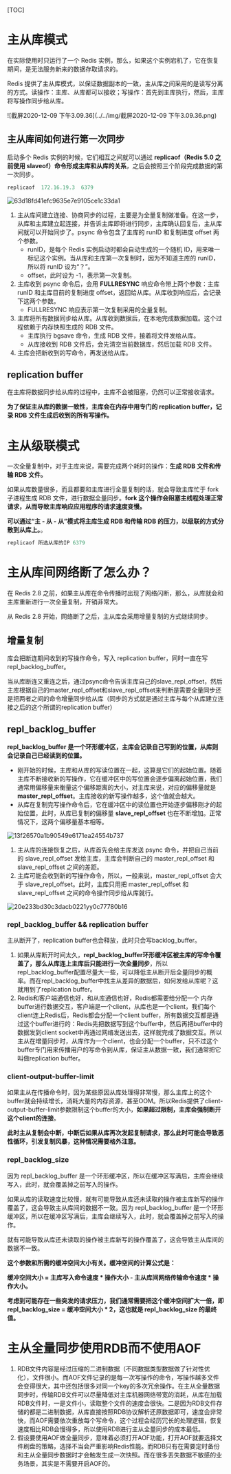 [TOC]

# 主从库模式

在实际使用时只运行了一个 Redis 实例，那么，如果这个实例宕机了，它在恢复期间，是无法服务新来的数据存取请求的。

Redis 提供了主从库模式，以保证数据副本的一致，主从库之间采用的是读写分离的方式。读操作：主库、从库都可以接收；写操作：首先到主库执行，然后，主库将写操作同步给从库。

![截屏2020-12-09 下午3.09.36](../../img/截屏2020-12-09 下午3.09.36.png)

## 主从库间如何进行第一次同步

启动多个 Redis 实例的时候，它们相互之间就可以通过 **replicaof（Redis 5.0 之前使用 slaveof）**命令**形成主库和从库的关系**，之后会按照三个阶段完成数据的第一次同步。

```java
replicaof  172.16.19.3  6379
```

![63d18fd41efc9635e7e9105ce1c33da1](../../img/63d18fd41efc9635e7e9105ce1c33da1.jpg)

1. 主从库间建立连接、协商同步的过程，主要是为全量复制做准备。在这一步，从库和主库建立起连接，并告诉主库即将进行同步，主库确认回复后，主从库间就可以开始同步了。psync 命令包含了主库的 runID 和复制进度 offset 两个参数。
   - runID，是每个 Redis 实例启动时都会自动生成的一个随机 ID，用来唯一标记这个实例。当从库和主库第一次复制时，因为不知道主库的 runID，所以将 runID 设为“？”。
   - offset，此时设为 -1，表示第一次复制。
2. 主库收到 psync 命令后，会用 **FULLRESYNC** 响应命令带上两个参数：主库 runID 和主库目前的复制进度 offset，返回给从库。从库收到响应后，会记录下这两个参数。
   - FULLRESYNC 响应表示第一次复制采用的全量复制。
3. 主库将所有数据同步给从库。从库收到数据后，在本地完成数据加载。这个过程依赖于内存快照生成的 RDB 文件。
   - 主库执行 bgsave 命令，生成 RDB 文件，接着将文件发给从库。
   - 从库接收到 RDB 文件后，会先清空当前数据库，然后加载 RDB 文件。
4. 主库会把新收到的写命令，再发送给从库。

## replication buffer

在主库将数据同步给从库的过程中，主库不会被阻塞，仍然可以正常接收请求。

**为了保证主从库的数据一致性，主库会在内存中用专门的 replication buffer，记录 RDB 文件生成后收到的所有写操作。**

# 主从级联模式

一次全量复制中，对于主库来说，需要完成两个耗时的操作：**生成 RDB 文件和传输 RDB 文件。**

如果从库数量很多，而且都要和主库进行全量复制的话，就会导致主库忙于 fork 子进程生成 RDB 文件，进行数据全量同步。**fork 这个操作会阻塞主线程处理正常请求，从而导致主库响应应用程序的请求速度变慢。**

**可以通过“主 - 从 - 从”模式将主库生成 RDB 和传输 RDB 的压力，以级联的方式分散到从库上。**。

```java
replicaof 所选从库的IP 6379
```

# 主从库间网络断了怎么办？

在 Redis 2.8 之前，如果主从库在命令传播时出现了网络闪断，那么，从库就会和主库重新进行一次全量复制，开销非常大。

从 Redis 2.8 开始，网络断了之后，主从库会采用增量复制的方式继续同步。

## 增量复制

库会把断连期间收到的写操作命令，写入 replication buffer，同时一直在写repl_backlog_buffer。

当从库断连又重连之后，通过psync命令告诉主库自己的slave_repl_offset，然后主库根据自己的master_repl_offset和slave_repl_offset来判断是需要全量同步还是把两者之间的命令增量同步给从库（同步的方式就是通过主库与每个从库建立连接之后的这个所谓的replication buffer）

## repl_backlog_buffer

**repl_backlog_buffer 是一个环形缓冲区，主库会记录自己写到的位置，从库则会记录自己已经读到的位置。**

- 刚开始的时候，主库和从库的写读位置在一起，这算是它们的起始位置。随着主库不断接收新的写操作，它在缓冲区中的写位置会逐步偏离起始位置，我们通常用偏移量来衡量这个偏移距离的大小，对主库来说，对应的偏移量就是 **master_repl_offset**。主库接收的新写操作越多，这个值就会越大。
- 从库在复制完写操作命令后，它在缓冲区中的读位置也开始逐步偏移刚才的起始位置，此时，从库已复制的偏移量 **slave_repl_offset** 也在不断增加。正常情况下，这两个偏移量基本相等。

![13f26570a1b90549e6171ea24554b737](../../img/13f26570a1b90549e6171ea24554b737.jpg)

1. 主从库的连接恢复之后，从库首先会给主库发送 psync 命令，并把自己当前的 slave_repl_offset 发给主库，主库会判断自己的 master_repl_offset 和 slave_repl_offset 之间的差距。
2. 主库可能会收到新的写操作命令，所以，一般来说，master_repl_offset 会大于 slave_repl_offset。此时，主库只用把 master_repl_offset 和 slave_repl_offset 之间的命令操作同步给从库就行。

![20e233bd30c3dacb0221yy0c77780b16](../../img/20e233bd30c3dacb0221yy0c77780b16.jpg)

### repl_backlog_buffer && replication buffer

主从断开了，replication buffer也会释放，此时只会写backlog_buffer。

1. 如果从库断开时间太久，**repl_backlog_buffer环形缓冲区被主库的写命令覆盖了，那么从库连上主库后只能进行一次全量同步**，所以repl_backlog_buffer配置尽量大一些，可以降低主从断开后全量同步的概率。而在repl_backlog_buffer中找主从差异的数据后，如何发给从库呢？这就用到了replication buffer。
2. Redis和客户端通信也好，和从库通信也好，Redis都需要给分配一个 内存buffer进行数据交互，客户端是一个client，从库也是一个client，我们每个client连上Redis后，Redis都会分配一个client buffer，所有数据交互都是通过这个buffer进行的：Redis先把数据写到这个buffer中，然后再把buffer中的数据发到client socket中再通过网络发送出去，这样就完成了数据交互。所以主从在增量同步时，从库作为一个client，也会分配一个buffer，只不过这个buffer专门用来传播用户的写命令到从库，保证主从数据一致，我们通常把它叫做replication buffer。

### client-output-buffer-limit

如果主从在传播命令时，因为某些原因从库处理得非常慢，那么主库上的这个buffer就会持续增长，消耗大量的内存资源，甚至OOM。所以Redis提供了client-output-buffer-limit参数限制这个buffer的大小，**如果超过限制，主库会强制断开这个client的连接**。

**此时主从复制会中断，中断后如果从库再次发起复制请求，那么此时可能会导致恶性循环，引发复制风暴，这种情况需要格外注意。**

### repl_backlog_size

因为 repl_backlog_buffer 是一个环形缓冲区，所以在缓冲区写满后，主库会继续写入，此时，就会覆盖掉之前写入的操作。

如果从库的读取速度比较慢，就有可能导致从库还未读取的操作被主库新写的操作覆盖了，这会导致主从库间的数据不一致。因为 repl_backlog_buffer 是一个环形缓冲区，所以在缓冲区写满后，主库会继续写入，此时，就会覆盖掉之前写入的操作。

就有可能导致从库还未读取的操作被主库新写的操作覆盖了，这会导致主从库间的数据不一致。

**这个参数和所需的缓冲空间大小有关。缓冲空间的计算公式是：**

**缓冲空间大小 = 主库写入命令速度 * 操作大小 - 主从库间网络传输命令速度 * 操作大小。**

**考虑到可能存在一些突发的请求压力，我们通常需要把这个缓冲空间扩大一倍，即 repl_backlog_size = 缓冲空间大小 * 2，这也就是 repl_backlog_size 的最终值。**

# 主从全量同步使用RDB而不使用AOF

1. RDB文件内容是经过压缩的二进制数据（不同数据类型数据做了针对性优化），文件很小。而AOF文件记录的是每一次写操作的命令，写操作越多文件会变得很大，其中还包括很多对同一个key的多次冗余操作。在主从全量数据同步时，传输RDB文件可以尽量降低对主库机器网络带宽的消耗，从库在加载RDB文件时，一是文件小，读取整个文件的速度会很快。二是因为RDB文件存储的都是二进制数据，从库直接按照RDB协议解析还原数据即可，速度会非常快，而AOF需要依次重放每个写命令，这个过程会经历冗长的处理逻辑，恢复速度相比RDB会慢得多，所以使用RDB进行主从全量同步的成本最低。
2. 假设要使用AOF做全量同步，意味着必须打开AOF功能，打开AOF就要选择文件刷盘的策略，选择不当会严重影响Redis性能。而RDB只有在需要定时备份和主从全量同步数据时才会触发生成一次快照。而在很多丢失数据不敏感的业务场景，其实是不需要开启AOF的。